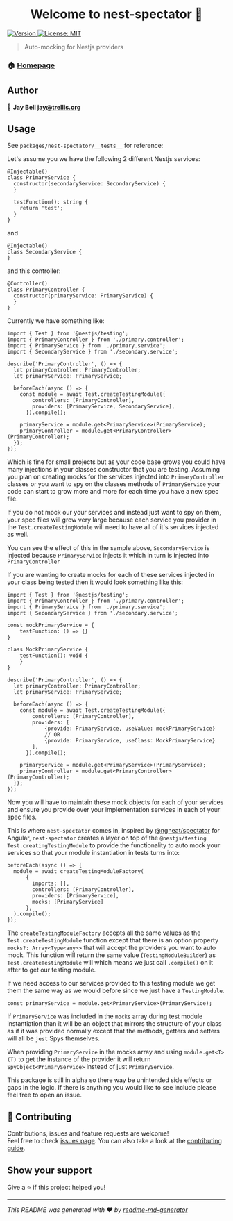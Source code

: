 <h1 align="center">Welcome to nest-spectator 👋</h1>
<p>
  <a href="https://www.npmjs.com/package/nest-spectator" target="_blank">
    <img alt="Version" src="https://img.shields.io/npm/v/nest-spectator.svg">
  </a>
  <a href="#" target="_blank">
    <img alt="License: MIT" src="https://img.shields.io/badge/License-MIT-yellow.svg" />
  </a>
</p>

> Auto-mocking for Nestjs providers

### 🏠 [Homepage](https://www.npmjs.com/package/nest-spectator)

## Author

👤 **Jay Bell <jay@trellis.org>**

## Usage

See `packages/nest-spectator/__tests__` for reference:

Let's assume you we have the following 2 different Nestjs services:

```
@Injectable()
class PrimaryService {
  constructor(secondaryService: SecondaryService) {
  }

  testFunction(): string {
    return 'test';
  }
}
```

and

```
@Injectable()
class SecondaryService {
}
```

and this controller:

```
@Controller()
class PrimaryController {
  constructor(primaryService: PrimaryService) {
  }
}
```

Currently we have something like:

```
import { Test } from '@nestjs/testing';
import { PrimaryController } from './primary.controller';
import { PrimaryService } from './primary.service';
import { SecondaryService } from './secondary.service';

describe('PrimaryController', () => {
  let primaryController: PrimaryController;
  let primaryService: PrimaryService;

  beforeEach(async () => {
    const module = await Test.createTestingModule({
        controllers: [PrimaryController],
        providers: [PrimaryService, SecondaryService],
      }).compile();

    primaryService = module.get<PrimaryService>(PrimaryService);
    primaryController = module.get<PrimaryController>(PrimaryController);
  });
});
```

Which is fine for small projects but as your code base grows you could have many injections in your classes constructor that you are testing.
Assuming you plan on creating mocks for the services injected into `PrimaryController` classes or you want to spy on the classes methods of `PrimaryService` your code can start to grow more and more for each time you have a new spec file.

If you do not mock our your services and instead just want to spy on them, your spec files will grow very large because each service you provider in the `Test.createTestingModule` will need to have all of it's services injected as well.

You can see the effect of this in the sample above, `SecondaryService` is injected because `PrimaryService` injects it which in turn is injected into `PrimaryController`

If you are wanting to create mocks for each of these services injected in your class being tested then it would look something like this:

```
import { Test } from '@nestjs/testing';
import { PrimaryController } from './primary.controller';
import { PrimaryService } from './primary.service';
import { SecondaryService } from './secondary.service';

const mockPrimaryService = {
    testFunction: () => {}
}

class MockPrimaryService {
    testFunction(): void {
    }
}

describe('PrimaryController', () => {
  let primaryController: PrimaryController;
  let primaryService: PrimaryService;

  beforeEach(async () => {
    const module = await Test.createTestingModule({
        controllers: [PrimaryController],
        providers: [
            {provide: PrimaryService, useValue: mockPrimaryService}
            // OR
            {provide: PrimaryService, useClass: MockPrimaryService}
        ],
      }).compile();

    primaryService = module.get<PrimaryService>(PrimaryService);
    primaryController = module.get<PrimaryController>(PrimaryController);
  });
});
```

Now you will have to maintain these mock objects for each of your services and ensure you provide over your implementation services in each of your spec files.

This is where `nest-spectator` comes in, inspired by [@ngneat/spectator](https://github.com/ngneat/spectator) for Angular, `nest-spectator` creates a layer on top of the `@nestjs/testing`
`Test.creatingTestingModule` to provide the functionality to auto mock your services so that your module instantiation in tests turns into:

```
beforeEach(async () => {
  module = await createTestingModuleFactory(
      {
        imports: [],
        controllers: [PrimaryController],
        providers: [PrimaryService],
        mocks: [PrimaryService]
      },
  ).compile();
});
```

The `createTestingModuleFactory` accepts all the same values as the `Test.createTestingModule` function except that there is an option property `mocks?: Array<Type<any>>`
that will accept the providers you want to auto mock. This function will return the same value (`TestingModuleBuilder`) as `Test.createTestingModule` will which means we just call
`.compile()` on it after to get our testing module.

If we need access to our services provided to this testing module we get them the same way as we would before since we just have a `TestingModule`.

```
const primaryService = module.get<PrimaryService>(PrimaryService);
```

If `PrimaryService` was included in the `mocks` array during test module instantiation than it will be an object that mirrors the structure of your class as if it was provided normally except
that the methods, getters and setters will all be `jest` Spys themselves.

When providing `PrimaryService` in the mocks array and using `module.get<T>(T)` to get the instance of the provider it will return `SpyObject<PrimaryService>` instead of just `PrimaryService`.

This package is still in alpha so there way be unintended side effects or gaps in the logic. If there is anything you would like to see include please feel free to open an issue.

## 🤝 Contributing

Contributions, issues and feature requests are welcome!<br />Feel free to check [issues page](https://github.com/yharaskrik/nest-testing/issues). You can also take a look at the [contributing guide](https://www.npmjs.com/package/nest-spectator/blob/master/CONTRIBUTING.md).

## Show your support

Give a ⭐️ if this project helped you!

***
_This README was generated with ❤️ by [readme-md-generator](https://github.com/kefranabg/readme-md-generator)_